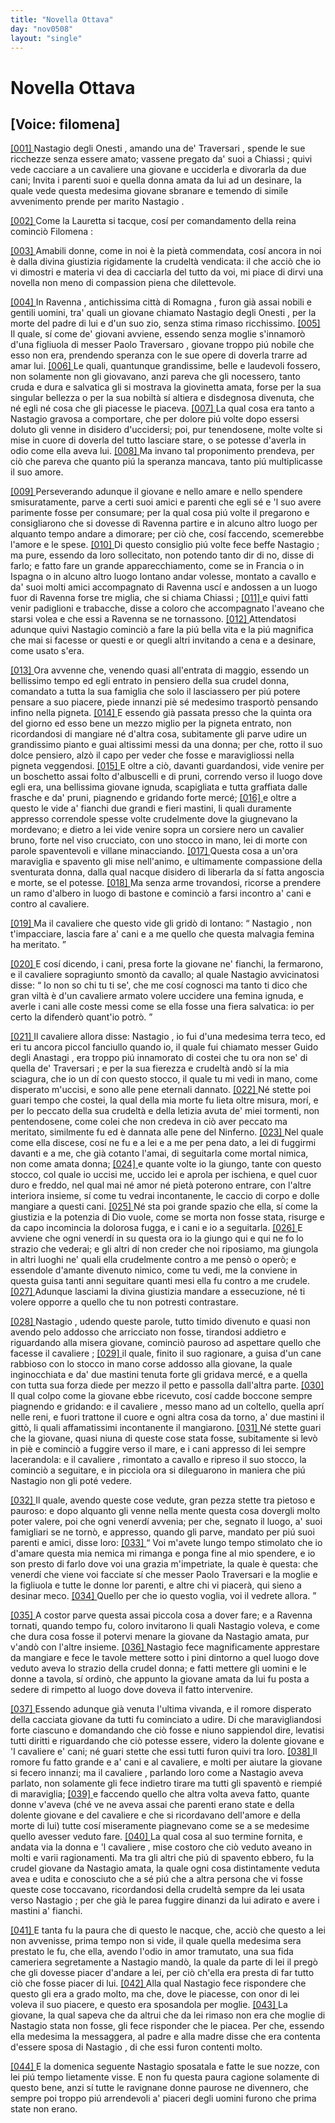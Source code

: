 ```yaml
---
title: "Novella Ottava"
day: "nov0508"
layout: "single"
---
```

<div id="nov0508" type="novella" who="filomena">
 <h1>
  Novella Ottava
 </h1>
 <p>
  <h2>
   [Voice: filomena]
  </h2>
 </p>
 <argument>
  <p>
   <a href="{{ site.baseurl }}enDecameron/nov0508#p05080001">
    [001]
   </a>
   <name persref="nastagio" type="person">
    Nastagio degli Onesti
   </name>
   , amando una de'
   <name persref="traversari" type="person">
    Traversari
   </name>
   , spende le sue ricchezze senza essere amato; vassene pregato da' suoi a
   <name placeref="chiassi" type="place">
    Chiassi
   </name>
   ; quivi vede cacciare a un cavaliere una giovane e ucciderla e divorarla da due cani; Invita i parenti suoi e quella donna amata da lui ad un desinare, la quale vede questa medesima giovane sbranare e temendo di simile avvenimento prende per marito
   <name persref="nastagio" type="person">
    Nastagio
   </name>
   .
  </p>
 </argument>
 <div3 type="commentary" who="author">
  <p>
   <a href="{{ site.baseurl }}enDecameron/nov0508#p05080002">
    [002]
   </a>
   Come la
   <name persref="lauretta" type="person">
    Lauretta
   </name>
   si tacque, cos&iacute; per comandamento della
   <name persref="fiammetta" type="person">
    reina
   </name>
   cominci&ograve;
   <name persref="filomena" type="person">
    Filomena
   </name>
   :
  </p>
 </div3>
 <div3 type="commentary" who="filomena">
  <p>
   <a href="{{ site.baseurl }}enDecameron/nov0508#p05080003">
    [003]
   </a>
   Amabili donne, come in noi &egrave; la piet&agrave; commendata, cos&iacute; ancora in noi &egrave; dalla divina giustizia rigidamente la crudelt&agrave; vendicata: il che acci&ograve; che io vi dimostri e materia vi dea di cacciarla del tutto da voi, mi piace di dirvi una novella non meno di compassion piena che dilettevole.
  </p>
 </div3>
 <p>
  <a href="{{ site.baseurl }}enDecameron/nov0508#p05080004">
   [004]
  </a>
  In
  <name placeref="ravenna" type="place">
   Ravenna
  </name>
  , antichissima citt&agrave; di
  <name placeref="romagna" type="place">
   Romagna
  </name>
  , furon gi&agrave; assai nobili e gentili uomini, tra' quali un giovane chiamato
  <name persref="nastagio" type="person">
   Nastagio degli Onesti
  </name>
  , per la morte del padre di lui e d'un suo zio, senza stima rimaso ricchissimo.
  <a href="{{ site.baseurl }}enDecameron/nov0508#p05080005">
   [005]
  </a>
  Il quale, s&iacute; come de' giovani avviene, essendo senza moglie s'innamor&ograve; d'una figliuola di messer
  <name persref="paolotraversari" type="person">
   Paolo Traversaro
  </name>
  , giovane troppo pi&uacute; nobile che esso non era, prendendo speranza con le sue opere di doverla trarre ad amar lui.
  <a href="{{ site.baseurl }}enDecameron/nov0508#p05080006">
   [006]
  </a>
  Le quali, quantunque grandissime, belle e laudevoli fossero, non solamente non gli giovavano, anzi pareva che gli nocessero, tanto cruda e dura e salvatica gli si mostrava la giovinetta amata, forse per la sua singular bellezza o per la sua nobilt&agrave; s&iacute; altiera e disdegnosa divenuta, che n&eacute; egli n&eacute; cosa che gli piacesse le piaceva.
  <a href="{{ site.baseurl }}enDecameron/nov0508#p05080007">
   [007]
  </a>
  La qual cosa era tanto a
  <name persref="nastagio" type="person">
   Nastagio
  </name>
  gravosa a comportare, che per dolore pi&uacute; volte dopo essersi doluto gli venne in disidero d'uccidersi; poi, pur tenendosene, molte volte si mise in cuore di doverla del tutto lasciare stare, o se potesse d'averla in odio come ella aveva lui.
  <a href="{{ site.baseurl }}enDecameron/nov0508#p05080008">
   [008]
  </a>
  Ma invano tal proponimento prendeva, per ci&ograve; che pareva che quanto pi&uacute; la speranza mancava, tanto pi&uacute; multiplicasse il suo amore.
 </p>
 <p>
  <a href="{{ site.baseurl }}enDecameron/nov0508#p05080009">
   [009]
  </a>
  Perseverando adunque il giovane e nello amare e nello spendere smisuratamente, parve a certi suoi amici e parenti che egli s&eacute; e 'l suo avere parimente fosse per consumare; per la qual cosa pi&uacute; volte il pregarono e consigliarono che si dovesse di
  <name placeref="ravenna" type="place">
   Ravenna
  </name>
  partire e in alcuno altro luogo per alquanto tempo andare a dimorare; per ci&ograve; che, cos&iacute; faccendo, scemerebbe l'amore e le spese.
  <a href="{{ site.baseurl }}enDecameron/nov0508#p05080010">
   [010]
  </a>
  Di questo consiglio pi&uacute; volte fece beffe
  <name persref="nastagio" type="person">
   Nastagio
  </name>
  ; ma pure, essendo da loro sollecitato, non potendo tanto dir di no, disse di farlo; e fatto fare un grande apparecchiamento, come se in
  <name placeref="francia" type="place">
   Francia
  </name>
  o in
  <name placeref="spagna" type="place">
   Ispagna
  </name>
  o in alcuno altro luogo lontano andar volesse, montato a cavallo e da' suoi molti amici accompagnato di
  <name placeref="ravenna" type="place">
   Ravenna
  </name>
  usc&iacute; e andossen a un luogo fuor di
  <name placeref="ravenna" type="place">
   Ravenna
  </name>
  forse tre miglia, che si chiama
  <name placeref="chiassi" type="place">
   Chiassi
  </name>
  ;
  <a href="{{ site.baseurl }}enDecameron/nov0508#p05080011">
   [011]
  </a>
  e quivi fatti venir padiglioni e trabacche, disse a coloro che accompagnato l'aveano che starsi volea e che essi a
  <name placeref="ravenna" type="place">
   Ravenna
  </name>
  se ne tornassono.
  <a href="{{ site.baseurl }}enDecameron/nov0508#p05080012">
   [012]
  </a>
  Attendatosi adunque quivi
  <name persref="nastagio" type="person">
   Nastagio
  </name>
  cominci&ograve; a fare la pi&uacute; bella vita e la pi&uacute; magnifica che mai si facesse or questi e or quegli altri invitando a cena e a desinare, come usato s'era.
 </p>
 <p>
  <a href="{{ site.baseurl }}enDecameron/nov0508#p05080013">
   [013]
  </a>
  Ora avvenne che, venendo quasi all'entrata di maggio, essendo un bellissimo tempo ed egli entrato in pensiero della sua crudel donna, comandato a tutta la sua famiglia che solo il lasciassero per pi&uacute; potere pensare a suo piacere, piede innanzi pi&egrave; s&eacute; medesimo trasport&ograve; pensando infino nella pigneta.
  <a href="{{ site.baseurl }}enDecameron/nov0508#p05080014">
   [014]
  </a>
  E essendo gi&agrave; passata presso che la quinta ora del giorno ed esso bene un mezzo miglio per la pigneta entrato, non ricordandosi di mangiare n&eacute; d'altra cosa, subitamente gli parve udire un grandissimo pianto e guai altissimi messi da una donna; per che, rotto il suo dolce pensiero, alz&ograve; il capo per veder che fosse e maravigliossi nella pigneta veggendosi.
  <a href="{{ site.baseurl }}enDecameron/nov0508#p05080015">
   [015]
  </a>
  E oltre a ci&ograve;, davanti guardandosi, vide venire per un boschetto assai folto d'albuscelli e di pruni, correndo verso il luogo dove egli era, una bellissima giovane ignuda, scapigliata e tutta graffiata dalle frasche e da' pruni, piagnendo e gridando forte merc&eacute;;
  <a href="{{ site.baseurl }}enDecameron/nov0508#p05080016">
   [016]
  </a>
  e oltre a questo le vide a' fianchi due grandi e fieri mastini, li quali duramente appresso correndole spesse volte crudelmente dove la giugnevano la mordevano; e dietro a lei vide venire sopra un corsiere nero un
  <name persref="guidoanastagi" type="person">
   cavalier
  </name>
  bruno, forte nel viso crucciato, con uno stocco in mano, lei di morte con parole spaventevoli e villane minacciando.
  <a href="{{ site.baseurl }}enDecameron/nov0508#p05080017">
   [017]
  </a>
  Questa cosa a un'ora maraviglia e spavento gli mise nell'animo, e ultimamente compassione della sventurata donna, dalla qual nacque disidero di liberarla da s&iacute; fatta angoscia e morte, se el potesse.
  <a href="{{ site.baseurl }}enDecameron/nov0508#p05080018">
   [018]
  </a>
  Ma senza arme trovandosi, ricorse a prendere un ramo d'albero in luogo di bastone e cominci&ograve; a farsi incontro a' cani e contro al cavaliere.
 </p>
 <p>
  <a href="{{ site.baseurl }}enDecameron/nov0508#p05080019">
   [019]
  </a>
  Ma il
  <name persref="guidoanastagi" type="person">
   cavaliere
  </name>
  che questo vide gli grid&ograve; di lontano:
  <q direct="unspecified" who="guidoanastagi">
   <name persref="nastagio" type="person">
    Nastagio
   </name>
   , non t'impacciare, lascia fare a' cani e a me quello che questa malvagia femina ha meritato.
  </q>
 </p>
 <p>
  <a href="{{ site.baseurl }}enDecameron/nov0508#p05080020">
   [020]
  </a>
  E cos&iacute; dicendo, i cani, presa forte la giovane ne' fianchi, la fermarono, e il
  <name persref="guidoanastagi" type="person">
   cavaliere
  </name>
  sopragiunto smont&ograve; da cavallo; al quale
  <name persref="nastagio" type="person">
   Nastagio
  </name>
  avvicinatosi disse:
  <q direct="unspecified" who="nastagio">
   Io non so chi tu ti se', che me cos&iacute; cognosci ma tanto ti dico che gran vilt&agrave; &egrave; d'un cavaliere armato volere uccidere una femina ignuda, e averle i cani alle coste messi come se ella fosse una fiera salvatica: io per certo la difender&ograve; quant'io potr&ograve;.
  </q>
 </p>
 <p>
  <a href="{{ site.baseurl }}enDecameron/nov0508#p05080021">
   [021]
  </a>
  Il
  <name persref="guidoanastagi" type="person">
   cavaliere
  </name>
  allora disse:
  <name persref="nastagio" type="person">
   Nastagio
  </name>
  , io fui d'una medesima terra teco, ed eri tu ancora piccol fanciullo quando io, il quale fui chiamato messer
  <name persref="guidoanastagi" type="person">
   Guido degli Anastagi
  </name>
  , era troppo pi&uacute; innamorato di costei che tu ora non se' di quella de'
  <name persref="traversari" type="person">
   Traversari
  </name>
  ; e per la sua fierezza e crudelt&agrave; and&ograve; s&iacute; la mia sciagura, che io un d&iacute; con questo stocco, il quale tu mi vedi in mano, come disperato m'uccisi, e sono alle pene eternali dannato.
  <a href="{{ site.baseurl }}enDecameron/nov0508#p05080022">
   [022]
  </a>
  N&eacute; stette poi guari tempo che costei, la qual della mia morte fu lieta oltre misura, mor&iacute;, e per lo peccato della sua crudelt&agrave; e della letizia avuta de' miei tormenti, non pentendosene, come colei che non credeva in ci&ograve; aver peccato ma meritato, similmente fu ed &egrave; dannata alle pene del Ninferno.
  <a href="{{ site.baseurl }}enDecameron/nov0508#p05080023">
   [023]
  </a>
  Nel quale come ella discese, cos&iacute; ne fu e a lei e a me per pena dato, a lei di fuggirmi davanti e a me, che gi&agrave; cotanto l'amai, di seguitarla come mortal nimica, non come amata donna;
  <a href="{{ site.baseurl }}enDecameron/nov0508#p05080024">
   [024]
  </a>
  e quante volte io la giungo, tante con questo stocco, col quale io uccisi me, uccido lei e aprola per ischiena, e quel cuor duro e freddo, nel qual mai n&eacute; amor n&eacute; piet&agrave; poterono entrare, con l'altre interiora insieme, s&iacute; come tu vedrai incontanente, le caccio di corpo e dolle mangiare a questi cani.
  <a href="{{ site.baseurl }}enDecameron/nov0508#p05080025">
   [025]
  </a>
  N&eacute; sta poi grande spazio che ella, s&iacute; come la giustizia e la potenzia di Dio vuole, come se morta non fosse stata, risurge e da capo incomincia la dolorosa fugga, e i cani e io a seguitarla.
  <a href="{{ site.baseurl }}enDecameron/nov0508#p05080026">
   [026]
  </a>
  E avviene che ogni venerd&iacute; in su questa ora io la giungo qui e qui ne fo lo strazio che vederai; e gli altri d&iacute; non creder che noi riposiamo, ma giungola in altri luoghi ne' quali ella crudelmente contro a me pens&ograve; o oper&ograve;; e essendole d'amante divenuto nimico, come tu vedi, me la conviene in questa guisa tanti anni seguitare quanti mesi ella fu contro a me crudele.
  <a href="{{ site.baseurl }}enDecameron/nov0508#p05080027">
   [027]
  </a>
  Adunque lasciami la divina giustizia mandare a essecuzione, n&eacute; ti volere opporre a quello che tu non potresti contrastare.
 </p>
 <p>
  <a href="{{ site.baseurl }}enDecameron/nov0508#p05080028">
   [028]
  </a>
  <name persref="nastagio" type="person">
   Nastagio
  </name>
  , udendo queste parole, tutto timido divenuto e quasi non avendo pelo addosso che arricciato non fosse, tirandosi addietro e riguardando alla misera giovane, cominci&ograve; pauroso ad aspettare quello che facesse il
  <name persref="guidoanastagi" type="person">
   cavaliere
  </name>
  ;
  <a href="{{ site.baseurl }}enDecameron/nov0508#p05080029">
   [029]
  </a>
  il quale, finito il suo ragionare, a guisa d'un cane rabbioso con lo stocco in mano corse addosso alla giovane, la quale inginocchiata e da' due mastini tenuta forte gli gridava merc&eacute;, e a quella con tutta sua forza diede per mezzo il petto e passolla dall'altra parte.
  <a href="{{ site.baseurl }}enDecameron/nov0508#p05080030">
   [030]
  </a>
  Il qual colpo come la giovane ebbe ricevuto, cos&iacute; cadde boccone sempre piagnendo e gridando: e il
  <name persref="guidoanastagi" type="person">
   cavaliere
  </name>
  , messo mano ad un coltello, quella apr&iacute; nelle reni, e fuori trattone il cuore e ogni altra cosa da torno, a' due mastini il gitt&ograve;, li quali affamatissimi incontanente il mangiarono.
  <a href="{{ site.baseurl }}enDecameron/nov0508#p05080031">
   [031]
  </a>
  N&eacute; stette guari che la giovane, quasi niuna di queste cose stata fosse, subitamente si lev&ograve; in pi&egrave; e cominci&ograve; a fuggire verso il mare, e i cani appresso di lei sempre lacerandola: e il
  <name persref="guidoanastagi" type="person">
   cavaliere
  </name>
  , rimontato a cavallo e ripreso il suo stocco, la cominci&ograve; a seguitare, e in picciola ora si dileguarono in maniera che pi&uacute;
  <name persref="nastagio" type="person">
   Nastagio
  </name>
  non gli pot&eacute; vedere.
 </p>
 <p>
  <a href="{{ site.baseurl }}enDecameron/nov0508#p05080032">
   [032]
  </a>
  Il quale, avendo queste cose vedute, gran pezza stette tra pietoso e pauroso: e dopo alquanto gli venne nella mente questa cosa dovergli molto poter valere, poi che ogni venerd&iacute; avvenia; per che, segnato il luogo, a' suoi famigliari se ne torn&ograve;, e appresso, quando gli parve, mandato per pi&uacute; suoi parenti e amici, disse loro:
  <a href="{{ site.baseurl }}enDecameron/nov0508#p05080033">
   [033]
  </a>
  <q direct="unspecified" who="nastagio">
   Voi m'avete lungo tempo stimolato che io d'amare questa mia nemica mi rimanga e ponga fine al mio spendere, e io son presto di farlo dove voi una grazia m'impetriate, la quale &egrave; questa: che venerd&iacute; che viene voi facciate s&iacute; che messer
   <name persref="paolotraversari" type="person">
    Paolo Traversari
   </name>
   e la moglie e la figliuola e tutte le donne lor parenti, e altre chi vi piacer&agrave;, qui sieno a desinar meco.
   <a href="{{ site.baseurl }}enDecameron/nov0508#p05080034">
    [034]
   </a>
   Quello per che io questo voglia, voi il vedrete allora.
  </q>
 </p>
 <p>
  <a href="{{ site.baseurl }}enDecameron/nov0508#p05080035">
   [035]
  </a>
  A costor parve questa assai piccola cosa a dover fare; e a
  <name placeref="ravenna" type="place">
   Ravenna
  </name>
  tornati, quando tempo fu, coloro invitarono li quali
  <name persref="nastagio" type="person">
   Nastagio
  </name>
  voleva, e come che dura cosa fosse il potervi menare la giovane da
  <name persref="nastagio" type="person">
   Nastagio
  </name>
  amata, pur v'and&ograve; con l'altre insieme.
  <a href="{{ site.baseurl }}enDecameron/nov0508#p05080036">
   [036]
  </a>
  <name persref="nastagio" type="person">
   Nastagio
  </name>
  fece magnificamente apprestare da mangiare e fece le tavole mettere sotto i pini dintorno a quel luogo dove veduto aveva lo strazio della crudel donna; e fatti mettere gli uomini e le donne a tavola, s&iacute; ordin&ograve;, che appunto la giovane amata da lui fu posta a sedere di rimpetto al luogo dove doveva il fatto intervenire.
 </p>
 <p>
  <a href="{{ site.baseurl }}enDecameron/nov0508#p05080037">
   [037]
  </a>
  Essendo adunque gi&agrave; venuta l'ultima vivanda, e il romore disperato della cacciata giovane da tutti fu cominciato a udire. Di che maravigliandosi forte ciascuno e domandando che ci&ograve; fosse e niuno sappiendol dire, levatisi tutti diritti e riguardando che ci&ograve; potesse essere, videro la dolente giovane e 'l
  <name persref="guidoanastagi" type="person">
   cavaliere
  </name>
  e' cani; n&eacute; guari stette che essi tutti furon quivi tra loro.
  <a href="{{ site.baseurl }}enDecameron/nov0508#p05080038">
   [038]
  </a>
  Il romore fu fatto grande e a' cani e al cavaliere, e molti per aiutare la giovane si fecero innanzi; ma il
  <name persref="guidoanastagi" type="person">
   cavaliere
  </name>
  , parlando loro come a
  <name persref="nastagio" type="person">
   Nastagio
  </name>
  aveva parlato, non solamente gli fece indietro tirare ma tutti gli spavent&ograve; e riempi&eacute; di maraviglia;
  <a href="{{ site.baseurl }}enDecameron/nov0508#p05080039">
   [039]
  </a>
  e faccendo quello che altra volta aveva fatto, quante donne v'aveva (ch&eacute; ve ne aveva assai che parenti erano state e della dolente giovane e del cavaliere e che si ricordavano dell'amore e della morte di lui) tutte cos&iacute; miseramente piagnevano come se a se medesime quello avesser veduto fare.
  <a href="{{ site.baseurl }}enDecameron/nov0508#p05080040">
   [040]
  </a>
  La qual cosa al suo termine fornita, e andata via la donna e 'l
  <name persref="guidoanastagi" type="person">
   cavaliere
  </name>
  , mise costoro che ci&ograve; veduto aveano in molti e varii ragionamenti. Ma tra gli altri che pi&uacute; di spavento ebbero, fu la crudel giovane da
  <name persref="nastagio" type="person">
   Nastagio
  </name>
  amata, la quale ogni cosa distintamente veduta avea e udita e conosciuto che a s&eacute; pi&uacute; che a altra persona che vi fosse queste cose toccavano, ricordandosi della crudelt&agrave; sempre da lei usata verso
  <name persref="nastagio" type="person">
   Nastagio
  </name>
  ; per che gi&agrave; le parea fuggire dinanzi da lui adirato e avere i mastini a' fianchi.
 </p>
 <p>
  <a href="{{ site.baseurl }}enDecameron/nov0508#p05080041">
   [041]
  </a>
  E tanta fu la paura che di questo le nacque, che, acci&ograve; che questo a lei non avvenisse, prima tempo non si vide, il quale quella medesima sera prestato le fu, che ella, avendo l'odio in amor tramutato, una sua fida cameriera segretamente a
  <name persref="nastagio" type="person">
   Nastagio
  </name>
  mand&ograve;, la quale da parte di lei il preg&ograve; che gli dovesse piacer d'andare a lei, per ci&ograve; ch'ella era presta di far tutto ci&ograve; che fosse piacer di lui.
  <a href="{{ site.baseurl }}enDecameron/nov0508#p05080042">
   [042]
  </a>
  Alla qual
  <name persref="nastagio" type="person">
   Nastagio
  </name>
  fece rispondere che questo gli era a grado molto, ma che, dove le piacesse, con onor di lei voleva il suo piacere, e questo era sposandola per moglie.
  <a href="{{ site.baseurl }}enDecameron/nov0508#p05080043">
   [043]
  </a>
  La giovane, la qual sapeva che da altrui che da lei rimaso non era che moglie di
  <name persref="nastagio" type="person">
   Nastagio
  </name>
  stata non fosse, gli fece risponder che le piacea. Per che, essendo ella medesima la messaggera, al padre e alla madre disse che era contenta d'essere sposa di
  <name persref="nastagio" type="person">
   Nastagio
  </name>
  , di che essi furon contenti molto.
 </p>
 <p>
  <a href="{{ site.baseurl }}enDecameron/nov0508#p05080044">
   [044]
  </a>
  E la domenica seguente
  <name persref="nastagio" type="person">
   Nastagio
  </name>
  sposatala e fatte le sue nozze, con lei pi&uacute; tempo lietamente visse. E non fu questa paura cagione solamente di questo bene, anzi s&iacute; tutte le ravignane donne paurose ne divennero, che sempre poi troppo pi&uacute; arrendevoli a' piaceri degli uomini furono che prima state non erano.
 </p>
</div>